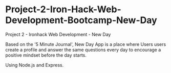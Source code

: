 # Project-2-Iron-Hack-Web-Development-Bootcamp-New-Day
Project 2 - Ironhack Web Development - New Day

Based on the '5 Minute Journal', New Day App is a place where Users users create a profile and 
answer the same questions every day to encourage a positive mindset before the day starts.

Using Node.js and Express. 
